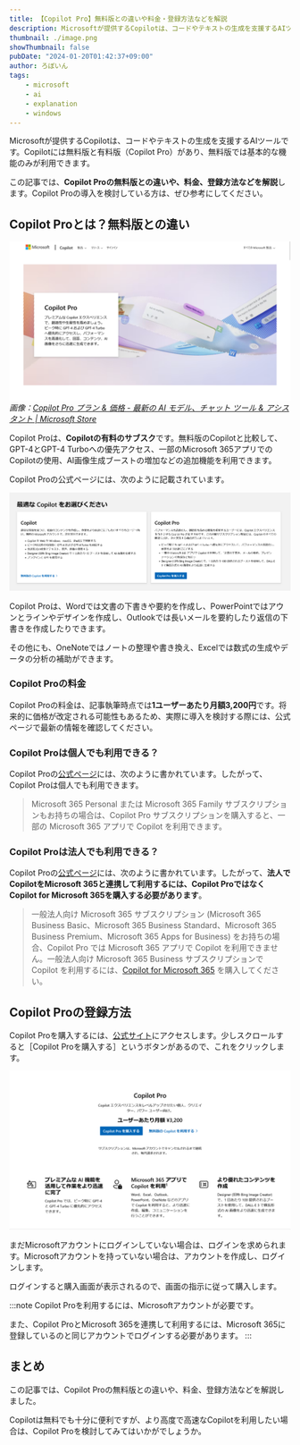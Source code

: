 ```yaml
---
title: 【Copilot Pro】無料版との違いや料金・登録方法などを解説
description: Microsoftが提供するCopilotは、コードやテキストの生成を支援するAIツールです。Copilotには無料版と有料版（Copilot Pro）があり、無料版では基本的な機能のみが利用できます。この記事では、Copilot Proの無料版との違いや、料金、登録方法などを解説します。Copilot Proの導入を検討している方は、ぜひ参考にしてください。
thumbnail: ./image.png
showThumbnail: false
pubDate: "2024-01-20T01:42:37+09:00"
author: ろぼいん
tags:
    - microsoft
    - ai
    - explanation
    - windows
---
```


Microsoftが提供するCopilotは、コードやテキストの生成を支援するAIツールです。Copilotには無料版と有料版（Copilot Pro）があり、無料版では基本的な機能のみが利用できます。

この記事では、**Copilot Proの無料版との違いや、料金、登録方法などを解説**します。Copilot Proの導入を検討している方は、ぜひ参考にしてください。

## Copilot Proとは？無料版との違い

![Copilot Proの公式ページのスクリーンショット](./image.png)
*画像：[Copilot Pro プラン & 価格 - 最新の AI モデル、チャット ツール & アシスタント | Microsoft Store](https://www.microsoft.com/ja-jp/store/b/copilotpro)*

Copilot Proは、**Copilotの有料のサブスク**です。無料版のCopilotと比較して、GPT-4とGPT-4 Turboへの優先アクセス、一部のMicrosoft 365アプリでのCopilotの使用、AI画像生成ブーストの増加などの追加機能を利用できます。

Copilot Proの公式ページには、次のように記載されています。

![公式ページのスクリーンショット](./image-1.png)

Copilot Proは、Wordでは文書の下書きや要約を作成し、PowerPointではアウンとラインやデザインを作成し、Outlookでは長いメールを要約したり返信の下書きを作成したりできます。

その他にも、OneNoteではノートの整理や書き換え、Excelでは数式の生成やデータの分析の補助ができます。

### Copilot Proの料金

Copilot Proの料金は、記事執筆時点では**1ユーザーあたり月額3,200円**です。将来的に価格が改定される可能性もあるため、実際に導入を検討する際には、公式ページで最新の情報を確認してください。

### Copilot Proは個人でも利用できる？

Copilot Proの[公式ページ](https://www.microsoft.com/ja-jp/store/b/copilotpro)には、次のように書かれています。したがって、Copilot Proは個人でも利用できます。

> Microsoft 365 Personal または Microsoft 365 Family サブスクリプションもお持ちの場合は、Copilot Pro サブスクリプションを購入すると、一部の Microsoft 365 アプリで Copilot を利用できます。

### Copilot Proは法人でも利用できる？

Copilot Proの[公式ページ](https://www.microsoft.com/ja-jp/store/b/copilotpro)には、次のように書かれています。したがって、**法人でCopilotをMicrosoft 365と連携して利用するには、Copilot ProではなくCopilot for Microsoft 365を購入する必要があります**。

> 一般法人向け Microsoft 365 サブスクリプション (Microsoft 365 Business Basic、Microsoft 365 Business Standard、Microsoft 365 Business Premium、Microsoft 365 Apps for Business) をお持ちの場合、Copilot Pro では Microsoft 365 アプリで Copilot を利用できません。一般法人向け Microsoft 365 Business サブスクリプションで Copilot を利用するには、[Copilot for Microsoft 365](https://www.microsoft.com/microsoft-365/microsoft-copilot) を購入してください。

## Copilot Proの登録方法

Copilot Proを購入するには、[公式サイト](https://www.microsoft.com/ja-jp/store/b/copilotpro)にアクセスします。少しスクロールすると［Copilot Proを購入する］というボタンがあるので、これをクリックします。

![公式サイトのスクリーンショット](./image-2.png)

まだMicrosoftアカウントにログインしていない場合は、ログインを求められます。Microsoftアカウントを持っていない場合は、アカウントを作成し、ログインします。

ログインすると購入画面が表示されるので、画面の指示に従って購入します。

:::note
Copilot Proを利用するには、Microsoftアカウントが必要です。

また、Copilot ProとMicrosoft 365を連携して利用するには、Microsoft 365に登録しているのと同じアカウントでログインする必要があります。
:::

## まとめ

この記事では、Copilot Proの無料版との違いや、料金、登録方法などを解説しました。

Copilotは無料でも十分に便利ですが、より高度で高速なCopilotを利用したい場合は、Copilot Proを検討してみてはいかがでしょうか。
